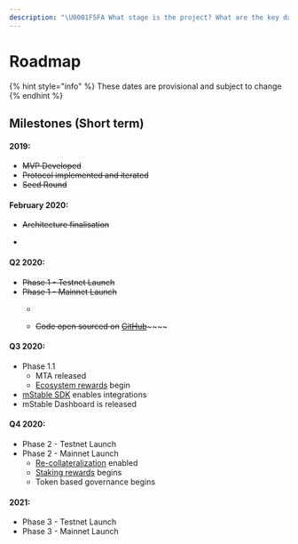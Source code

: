 ```yaml
---
description: "\U0001F5FA️ What stage is the project? What are the key dates on the roadmap?"
---
```


# Roadmap

{% hint style="info" %}
These dates are provisional and subject to change
{% endhint %}

## Milestones \(Short term\)

#### 2019:

* ~~MVP Developed~~
* ~~Protocol implemented and iterated~~
* ~~Seed Round~~

#### February 2020:

* ~~Architecture finalisation~~
* ~~~~[~~Landing page~~](https://mstable.org) ~~and documentation launch~~

#### Q2 2020:

* ~~Phase 1 - Testnet Launch~~
* ~~Phase 1 - Mainnet Launch~~
  * ~~~~[~~mStable App~~](../mstable-assets/interfacing-with-mstable/app.md) ~~is released~~
  * ~~Code open sourced on~~ [~~GitHub~~](https://github.com/mstable)~~~~

#### Q3 2020:

* Phase 1.1
  * MTA released
  * [Ecosystem rewards](../meta-rewards-1/introduction/ecosystem.md) begin
* [mStable SDK](../mstable-assets/interfacing-with-mstable/sdk.md) enables integrations
* mStable Dashboard is released

#### Q4 2020:

* Phase 2 - Testnet Launch
* Phase 2 - Mainnet Launch
  * [Re-collateralization](../mstable-assets/functions/recollateralisation.md) enabled
  * [Staking rewards](../meta-rewards-1/staking.md) begins
  * Token based governance begins

#### 2021:

* Phase 3 - Testnet Launch
* Phase 3 - Mainnet Launch



